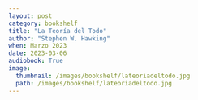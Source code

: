 ```yaml
---
layout: post
category: bookshelf
title: "La Teoría del Todo"
author: "Stephen W. Hawking"
when: Marzo 2023
date: 2023-03-06
audiobook: True
image:
  thumbnail: /images/bookshelf/lateoriadeltodo.jpg
  path: /images/bookshelf/lateoriadeltodo.jpg
---
```

